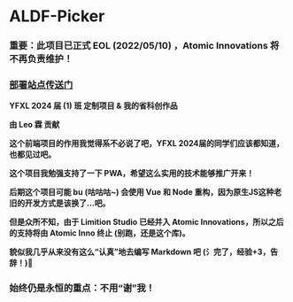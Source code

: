 # **ALDF-Picker**
### **重要：此项目已正式 EOL (2022/05/10) ，Atomic Innovations 将不再负责维护！**
### **[部署站点传送门](https://hsir-picker.pages.dev)**
**YFXL 2024 届 (1) 班 定制项目 & 我的省科创作品**

**由 Leo 霖 贡献**

**这个前端项目的作用我觉得系不必说了吧，YFXL 2024届的同学们应该都知道，也都见过吧。**

**这个项目我勉强支持了一下 PWA，希望这么实用的技术能够推广开来！**

**后期这个项目可能 bu (咕咕咕~) 会使用 Vue 和 Node 重构，因为原生JS这种老旧的开发方式是该换了...吧。**

**但是众所不知，由于 Limition Studio 已经并入 Atomic Innovations，所以之后的支持将由 Atomic Inno 终止 (别跑，还是这个库)。**

**貌似我几乎从来没有这么“认真”地去编写 Markdown 吧 (氵完了，经验+3，告辞！)🐶**
### **始终仍是永恒的重点：不用“谢”我！**